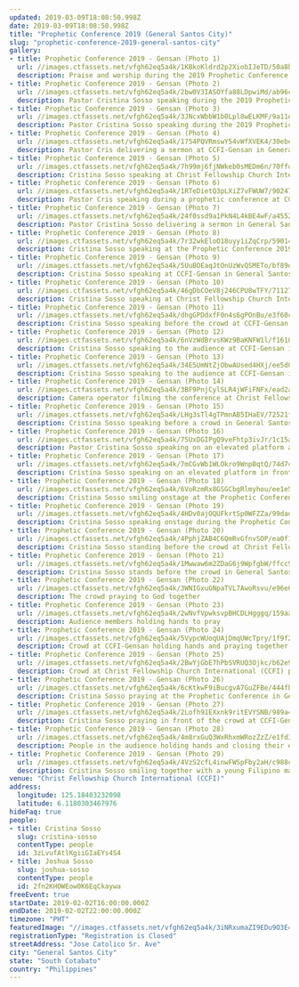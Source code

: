 ```yaml
---
updated: 2019-03-09T18:08:50.998Z
date: 2019-03-09T18:08:50.998Z
title: "Prophetic Conference 2019 (General Santos City)"
slug: "prophetic-conference-2019-general-santos-city"
gallery:
- title: Prophetic Conference 2019 - Gensan (Photo 1)
  url: //images.ctfassets.net/vfgh62eq5a4k/1KBkoKldrd2p2XiobIJeTD/50a8bc793bf8787d9674dc5a80228759/GenSan_SDCard_1-1.jpg
  description: Praise and worship during the 2019 Prophetic Conference at Christ Fellowship Church International in General Santos City.
- title: Prophetic Conference 2019 - Gensan (Photo 2)
  url: //images.ctfassets.net/vfgh62eq5a4k/2bw0V3IASOYfa88LDpwiMd/ab96cad69b0ddc7e5be3f025a617354f/GenSan_SDCard_1-3.jpg
  description: Pastor Cristina Sosso speaking during the 2019 Prophetic Conference in General Santos City, held at Christ Fellowship Church International in the Philippines.
- title: Prophetic Conference 2019 - Gensan (Photo 3)
  url: //images.ctfassets.net/vfgh62eq5a4k/3JNcxWbbW1b0Lpl8wELKMF/9a11d65b8d622cfe62ff197e55949544/GenSan_SDCard_1-4.jpg
  description: Pastor Cristina Sosso speaking during the 2019 Prophetic Conference in General Santos City, held at Christ Fellowship Church International in the Philippines.
- title: Prophetic Conference 2019 - Gensan (Photo 4)
  url: //images.ctfassets.net/vfgh62eq5a4k/1754PQVRmswY54vWfXVEK4/30ebe65901438bfe04c4afef983e7607/GenSan_SDCard_1-5.jpg
  description: Pastor Cris delivering a sermon at CCFI-Gensan in General Santos City.
- title: Prophetic Conference 2019 - Gensan (Photo 5)
  url: //images.ctfassets.net/vfgh62eq5a4k/7h99mj6fjNWkeb0sMEDm6n/70ffdf0981a5c83925d3c099dd3991a4/GenSan_SDCard_1-9.jpg
  description: Cristina Sosso speaking at Christ Fellowship Church International (CCFI) in General Santos City
- title: Prophetic Conference 2019 - Gensan (Photo 6)
  url: //images.ctfassets.net/vfgh62eq5a4k/1RTeDietQ3pLXiZ7vFWUW7/90247194c941e7e2c6d26c3722abd45f/GenSan_SDCard_1-10.jpg
  description: Pastor Cris speaking during a prophetic conference at CCFI-Gensan in General Santos City, Philippines
- title: Prophetic Conference 2019 - Gensan (Photo 7)
  url: //images.ctfassets.net/vfgh62eq5a4k/24f0ssd9a1PkN4L4kBE4wF/a455201aa359a80fcfab53f9b7d6857a/GenSan_SDCard_1-11.jpg
  description: Pastor Cristina Sosso delivering a sermon in General Santos City at CCFI-Gensan
- title: Prophetic Conference 2019 - Gensan (Photo 8)
  url: //images.ctfassets.net/vfgh62eq5a4k/7r32wkEloO18uyy1iZqCrp/590142514c36dd66b719733ab6bf3374/GenSan_SDCard_1-14.jpg
  description: Cristina Sosso speaking at the Prophetic Conference 2019 in General Santos City.
- title: Prophetic Conference 2019 - Gensan (Photo 9)
  url: //images.ctfassets.net/vfgh62eq5a4k/5UuBOEaqJtOnUzWvQSMETo/bf89d02f252816f9503935de1e03599c/GenSan_SDCard_1-17.jpg
  description: Cristina Sosso speaking at CCFI-Gensan in General Santos City
- title: Prophetic Conference 2019 - Gensan (Photo 10)
  url: //images.ctfassets.net/vfgh62eq5a4k/46gDbCOeV8j246CPU8wTFY/71127bb3bf863c8716af3206273a53de/GenSan_SDCard_1-19.jpg
  description: Cristina Sosso speaking at Christ Fellowship Church International (CCFI) in General Santos City, on February 2st, 2019.
- title: Prophetic Conference 2019 - Gensan (Photo 11)
  url: //images.ctfassets.net/vfgh62eq5a4k/dhgGPDdxfF0n4s6gPOnBu/e3f60c8e7ecc80410e7d9fc7b9db7f15/GenSan_SDCard_1-20.jpg
  description: Cristina Sosso speaking before the crowd at CCFI-Gensan in General Santos City, on February 2nd, 2019
- title: Prophetic Conference 2019 - Gensan (Photo 12)
  url: //images.ctfassets.net/vfgh62eq5a4k/6nVzWdBrvsKWz9BaKNFW1l/f1610ba79eec29fe81757ddcdd2126cf/GenSan_SDCard_1-22.jpg
  description: Cristina Sosso speaking to the audience at CCFI-Gensan in General Santos City.
- title: Prophetic Conference 2019 - Gensan (Photo 13)
  url: //images.ctfassets.net/vfgh62eq5a4k/34E5UmNtZjObwAUsed4HXj/ee5d0a77e40d53ce34959feaf804b92f/GenSan_SDCard_1-24.jpg
  description: Cristina Sosso speaking to the audience at CCFI-Gensan in General Santos City.
- title: Prophetic Conference 2019 - Gensan (Photo 14)
  url: //images.ctfassets.net/vfgh62eq5a4k/3BF9PnjCylSLR4jWFiFNFx/ead2a4eb498f1d1e210e455666934d65/GenSan_SDCard_2-1.jpg
  description: Camera operator filming the conference at Christ Fellowship Church International (CCFI)
- title: Prophetic Conference 2019 - Gensan (Photo 15)
  url: //images.ctfassets.net/vfgh62eq5a4k/LHg3sTl4gTPmnAB5IHaEV/72521f39f427aa2925b2a2574f73883f/GenSan_SDCard_2-2.jpg
  description: Cristina Sosso speaking before a crowd in General Santos City.
- title: Prophetic Conference 2019 - Gensan (Photo 16)
  url: //images.ctfassets.net/vfgh62eq5a4k/75UxDGIPgQ9veFhtp3ivJr/1c15ae0d9f759425f7d2a8a973e462c9/GenSan_SDCard_2-3.jpg
  description: Pastor Cristina Sosso speaking on an elevated platform at CCFI-Gensan in General Santos City.
- title: Prophetic Conference 2019 - Gensan (Photo 17)
  url: //images.ctfassets.net/vfgh62eq5a4k/7mCGvWb1WLOkro9WnpBqtQ/74d7c14bf4ef47b3965492eae90da890/GenSan_SDCard_2-4.jpg
  description: Cristina Sosso speaking on an elevated platform in front of the crowd at Christ Fellowship Church International (CCFI) in General Santos City.
- title: Prophetic Conference 2019 - Gensan (Photo 18)
  url: //images.ctfassets.net/vfgh62eq5a4k/6VoRzmRx8GSGCbgRlmyhou/ee1e5becb90df977119de364a460dcb4/GenSan_SDCard_2-6.jpg
  description: Cristina Sosso smiling onstage at the Prophetic Conference in General Santos City.
- title: Prophetic Conference 2019 - Gensan (Photo 19)
  url: //images.ctfassets.net/vfgh62eq5a4k/4HDv0ajOQUFkrtSp0WFZZa/99dad3401aeef51ef480323a581c0992/GenSan_SDCard_2-7.jpg
  description: Cristina Sosso speaking onstage during the Prophetic Conference at CCFI-Gensan
- title: Prophetic Conference 2019 - Gensan (Photo 20)
  url: //images.ctfassets.net/vfgh62eq5a4k/4PphjZAB4C6QmRvGfnvSOP/ea0f1f90b7c32473b2a1a7ba73785697/GenSan_SDCard_2-10.jpg
  description: Cristina Sosso standing before the crowd at Christ Fellowship Church International (CCFI) in General Santos City.
- title: Prophetic Conference 2019 - Gensan (Photo 21)
  url: //images.ctfassets.net/vfgh62eq5a4k/1Mwwaw6m2ZDaG6j9WpfgbW/ffcc9b15b883f88486386d1d7eb5d4c1/GenSan_SDCard_2-11.jpg
  description: Cristina Sosso stands before the crowd in General Santos City
- title: Prophetic Conference 2019 - Gensan (Photo 22)
  url: //images.ctfassets.net/vfgh62eq5a4k/3WNIGxuGNpaTVL7AwoRsvu/e96e616cd079ff85c11aa17553e7f95a/GenSan_SDCard_2-12.jpg
  description: The crowd praying to God together
- title: Prophetic Conference 2019 - Gensan (Photo 23)
  url: //images.ctfassets.net/vfgh62eq5a4k/2wNvfVpwksvpBHCDLHgggq/159aaf6f7d5fdfc74b11aba5197ef700/GenSan_SDCard_2-13.jpg
  description: Audience members holding hands to pray
- title: Prophetic Conference 2019 - Gensan (Photo 24)
  url: //images.ctfassets.net/vfgh62eq5a4k/5VypcWUoqUAjDmqUWcTpry/1f9f286dd83d0b0e395f114749e07ab7/GenSan_SDCard_2-14.jpg
  description: Crowd at CCFI-Gensan holding hands and praying together.
- title: Prophetic Conference 2019 - Gensan (Photo 25)
  url: //images.ctfassets.net/vfgh62eq5a4k/2BwYjGbE7hPbSVRUQ3Ojkc/b62e962a20fea7d086830f0d6f3ffe8b/GenSan_SDCard_2-15.jpg
  description: Crowd at Christ Fellowship Church International (CCFI) praying as one during the prophetic conference. 
- title: Prophetic Conference 2019 - Gensan (Photo 26)
  url: //images.ctfassets.net/vfgh62eq5a4k/6cKtkwF9iBucgvA7GuZFBe/444fbc2cfb534df114fdaa6980525f23/GenSan_SDCard_2-17.jpg
  description: Cristina Sosso praying at the Prophetic Conference in General Santos City.
- title: Prophetic Conference 2019 - Gensan (Photo 27)
  url: //images.ctfassets.net/vfgh62eq5a4k/2Lofh91EXxnk9ritEVYSNB/989a4d7340f7b071220d68940c6293f7/GenSan_SDCard_2-18.jpg
  description: Cristina Sosso praying in front of the crowd at CCFI-Gensan in General Santos City
- title: Prophetic Conference 2019 - Gensan (Photo 28)
  url: //images.ctfassets.net/vfgh62eq5a4k/4m8rxGuQ3WxRhxmWRozZzZ/e1fd3ed2a5408a0992452b58bf8e5b57/GenSan_SDCard_2-19.jpg
  description: People in the audience holding hands and closing their eyes to pray.
- title: Prophetic Conference 2019 - Gensan (Photo 29)
  url: //images.ctfassets.net/vfgh62eq5a4k/4VzS2cfL4inwFWSpFby2aH/c988c6fdb3030d91800865a3683773fc/GenSan_SDCard_2-20.jpg
  description: Cristina Sosso smiling together with a young Filipino man who attended the conference
venue: "Christ Fellowship Church International (CCFI)"
address:
  longitude: 125.18403232098
  latitude: 6.1180303467976
hideFaq: true
people:
- title: Cristina Sosso
  slug: cristina-sosso
  contentType: people
  id: 3zLvufAtlKgiiGIaEYs4S4
- title: Joshua Sosso
  slug: joshua-sosso
  contentType: people
  id: 2fn2KHOWEow0K6EqCkaywa
freeEvent: true
startDate: 2019-02-02T16:00:00.000Z
endDate: 2019-02-02T22:00:00.000Z
timezone: "PHT"
featuredImage: "//images.ctfassets.net/vfgh62eq5a4k/3iNRxumaZI9EDu9O3E4IZ5/bc97c4312f165a97acd6a0f59f25c692/GenSan_SDCard_2-12.jpg"
registrationType: "Registration is Closed"
streetAddress: "Jose Catolico Sr. Ave"
city: "General Santos City"
state: "South Cotabato"
country: "Philippines"
---
```

